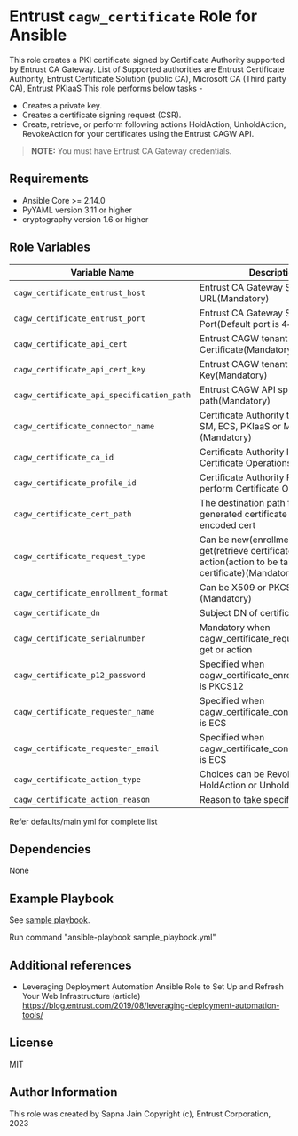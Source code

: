 # Entrust `cagw_certificate` Role for Ansible

This role creates a PKI certificate signed by Certificate Authority supported by Entrust CA Gateway.
List of Supported authorities are Entrust Certificate Authority, Entrust Certificate Solution (public CA), Microsoft CA (Third party CA), Entrust PKIaaS
This role performs below tasks -
 - Creates a private key.
 - Creates a certificate signing request (CSR).
 - Create, retrieve, or perform following actions HoldAction, UnholdAction, RevokeAction for your certificates using the Entrust CAGW API.

 >**NOTE:** You must have Entrust CA Gateway credentials.
      
	  
Requirements
------------ 
 - Ansible Core >= 2.14.0
 - PyYAML version 3.11 or higher
 - cryptography version 1.6 or higher

Role Variables
--------------

   | Variable Name                             | Description                                                  |
   | -------------------------------           | ------------------------------------------------------------ |
   | `cagw_certificate_entrust_host`           | Entrust CA Gateway Server IP or URL(Mandatory) |
   | `cagw_certificate_entrust_port`           | Entrust CA Gateway Server Port(Default port is 443) |
   | `cagw_certificate_api_cert`               | Entrust CAGW tenant Credential Certificate(Mandatory) |
   | `cagw_certificate_api_cert_key`           | Entrust CAGW tenant Credential Key(Mandatory) |
   | `cagw_certificate_api_specification_path` | Entrust CAGW API spec file path(Mandatory) |
   | `cagw_certificate_connector_name`         | Certificate Authority type, can be SM, ECS, PKIaaS or MSCA (Mandatory) |
   | `cagw_certificate_ca_id`                  | Certificate Authority Id to perform Certificate Operations (Mandatory) |
   | `cagw_certificate_profile_id`             | Certificate Authority Profile Id to perform Certificate Operations |
   | `cagw_certificate_cert_path`              | The destination path for the generated certificate as a PEM encoded cert |
   | `cagw_certificate_request_type`           | Can be new(enrollment), get(retrieve certificate), action(action to be taken on the certificate)(Mandatory) |
   | `cagw_certificate_enrollment_format`      | Can be X509 or PKCS12 (Mandatory) |
   | `cagw_certificate_dn`                     | Subject DN of certificates |
   | `cagw_certificate_serialnumber`           | Mandatory when cagw_certificate_request_type is get or action |
   | `cagw_certificate_p12_password`           | Specified when cagw_certificate_enrollment_format is PKCS12 |
   | `cagw_certificate_requester_name`         | Specified when cagw_certificate_connector_name is ECS |
   | `cagw_certificate_requester_email`        | Specified when cagw_certificate_connector_name is ECS |
   | `cagw_certificate_action_type`            | Choices can be RevokeAction, HoldAction or UnholdAction |
   | `cagw_certificate_action_reason`          | Reason to take specific action |

   Refer defaults/main.yml for complete list


Dependencies
------------

None

Example Playbook
----------------

See [sample playbook](https://github.com/EntrustCorporation/entrust-ansible-collection/blob/main/examples/sample_playbook.yml).

Run command "ansible-playbook sample_playbook.yml"

Additional references
---------------------
- Leveraging Deployment Automation Ansible Role to Set Up and Refresh Your Web Infrastructure (article)
https://blog.entrust.com/2019/08/leveraging-deployment-automation-tools/ 
		
License
-------

MIT

Author Information
------------------
This role was created by Sapna Jain 
Copyright (c), Entrust Corporation, 2023
